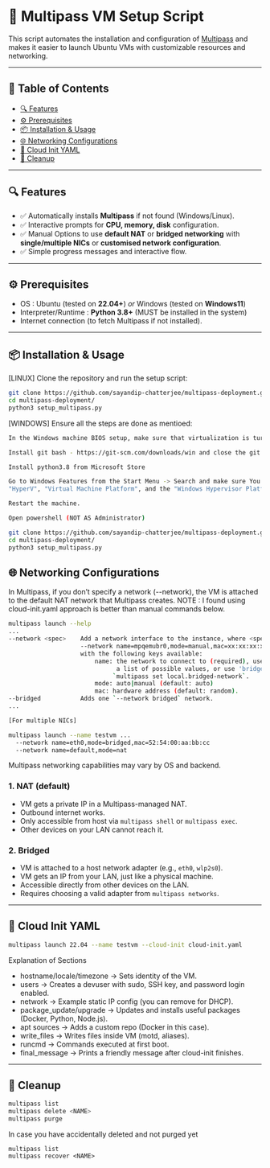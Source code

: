 # 🚀 Multipass VM Setup Script

This script automates the installation and configuration of
[Multipass](https://multipass.run) and makes it easier to launch Ubuntu
VMs with customizable resources and networking.

------------------------------------------------------------------------

## 📑 Table of Contents

- [🔍 Features](#-features)
- [⚙️ Prerequisites](#️-prerequisites)
- [📦 Installation & Usage](#-installation--usage)
- [🌐 Networking Configurations](#-networking-configurations)
- [🚀 Cloud Init YAML](#-cloud-init-yaml)
- [🧹 Cleanup](#-cleanup)
  
------------------------------------------------------------------------

## 🔍 Features

-   ✅ Automatically installs **Multipass** if not found
    (Windows/Linux).
-   ✅ Interactive prompts for **CPU, memory, disk** configuration.
-   ✅ Manual Options to use **default NAT** or **bridged networking** with **single/multiple NICs** or **customised network configuration**.
-   ✅ Simple progress messages and interactive flow.

------------------------------------------------------------------------

## ⚙️ Prerequisites

- OS : Ubuntu (tested on **22.04+**) _or_ Windows (tested on **Windows11**)
- Interpreter/Runtime : **Python 3.8+** (MUST be installed in the system)
- Internet connection (to fetch Multipass if not installed).

------------------------------------------------------------------------

## 📦 Installation & Usage

[LINUX] Clone the repository and run the setup script:
```bash
git clone https://github.com/sayandip-chatterjee/multipass-deployment.git
cd multipass-deployment/
python3 setup_multipass.py
```
    
[WINDOWS] Ensure all the steps are done as mentioed:
```bash
In the Windows machine BIOS setup, make sure that virtualization is turned on

Install git bash - https://git-scm.com/downloads/win and close the git bash window, do not clone yet.

Install python3.8 from Microsoft Store

Go to Windows Features from the Start Menu -> Search and make sure You enable the
"HyperV", "Virtual Machine Platform", and the "Windows Hypervisor Platform" to run the VM.

Restart the machine.

Open powershell (NOT AS Administrator)

git clone https://github.com/sayandip-chatterjee/multipass-deployment.git
cd multipass-deployment/
python3 setup_multipass.py
```

## 🌐 Networking Configurations

In Multipass, if you don’t specify a network (--network), the VM is attached to the default NAT network that Multipass creates.
NOTE : I found using cloud-init.yaml approach is better than manual commands below.

```bash
multipass launch --help
...
--network <spec>    Add a network interface to the instance, where <spec> is in the "key=value,key=value" format,
                    --network name=mpqemubr0,mode=manual,mac=xx:xx:xx:xx:xx:xx
                    with the following keys available:
                        name: the network to connect to (required), use the `multipass networks` command for 
                              a list of possible values, or use 'bridged' to use the interface configured via 
                             `multipass set local.bridged-network`.
                        mode: auto|manual (default: auto)
                        mac: hardware address (default: random).
--bridged           Adds one `--network bridged` network.
...

[For multiple NICs]

multipass launch --name testvm ... 
  --network name=eth0,mode=bridged,mac=52:54:00:aa:bb:cc 
  --network name=default,mode=nat
```

Multipass networking capabilities may vary by OS and backend.

### 1. NAT (default)

-   VM gets a private IP in a Multipass-managed NAT.
-   Outbound internet works.
-   Only accessible from host via `multipass shell` or
    `multipass exec`.
-   Other devices on your LAN cannot reach it.

### 2. Bridged

-   VM is attached to a host network adapter (e.g., `eth0`, `wlp2s0`).
-   VM gets an IP from your LAN, just like a physical machine.
-   Accessible directly from other devices on the LAN.
-   Requires choosing a valid adapter from `multipass networks`.

------------------------------------------------------------------------

## 🚀 Cloud Init YAML

```bash
multipass launch 22.04 --name testvm --cloud-init cloud-init.yaml
```

Explanation of Sections

- hostname/locale/timezone → Sets identity of the VM.
- users → Creates a devuser with sudo, SSH key, and password login enabled.
- network → Example static IP config (you can remove for DHCP).
- package_update/upgrade → Updates and installs useful packages (Docker, Python, Node.js).
- apt sources → Adds a custom repo (Docker in this case).
- write_files → Writes files inside VM (motd, aliases).
- runcmd → Commands executed at first boot.
- final_message → Prints a friendly message after cloud-init finishes.

------------------------------------------------------------------------

## 🧹 Cleanup

```bash
multipass list
multipass delete <NAME>
multipass purge
```

In case you have accidentally deleted and not purged yet
```
multipass list
multipass recover <NAME>
```
